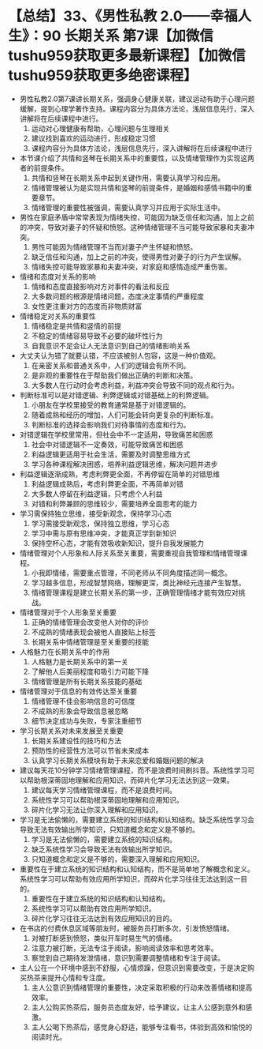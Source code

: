 # 【总结】33、《男性私教 2.0——幸福人生》：90 长期关系 第7课【加微信tushu959获取更多最新课程】【加微信tushu959获取更多绝密课程】

-   男性私教2.0第7课讲长期关系，强调身心健康关联，建议运动有助于心理问题缓解，提到心理学著作支持。课程内容分为具体方法论，浅层信息先行，深入讲解将在后续课程中进行。
    1.  运动对心理健康有帮助，心理问题与生理相关
    2.  建议找到喜欢的运动进行，形成稳定习惯
    3.  课程内容分为具体方法论，浅层信息先行，深入讲解将在后续课程中进行
-   本节课介绍了共情和竖琴在长期关系中的重要性，以及情绪管理作为实现这两者的前提条件。
    1.  共情和竖琴在长期关系中起到关键作用，需要认真学习和应用。
    2.  情绪管理被认为是实现共情和竖琴的前提条件，是婚姻和感情书籍中的重要章节。
    3.  情绪管理的重要性被强调，需要认真学习并应用于实际生活中。
-   男性在家庭矛盾中常常表现为情绪失控，可能因为缺乏信任和沟通，加上之前的冲突，导致对妻子的怀疑和愤怒。这种情绪管理不当可能导致家暴和夫妻冲突。
    1.  男性可能因为情绪管理不当而对妻子产生怀疑和愤怒。
    2.  缺乏信任和沟通，加上之前的冲突，使得男性对妻子的行为产生误解。
    3.  情绪失控可能导致家暴和夫妻冲突，对家庭和感情造成严重伤害。
-   情绪和态度对关系的影响
    1.  情绪和态度直接影响对方对事件的看法和反应
    2.  大多数问题的根源是情绪问题，态度决定事情的严重程度
    3.  女性更注重对方的态度而非物质财富
-   情绪稳定对关系的重要性
    1.  情绪稳定是共情和竖情的前提
    2.  不稳定的情绪容易导致不必要的破坏性行为
    3.  自我意识不足会让人无法意识到自己的情绪影响关系
-   大丈夫认为错了就要认错，不应该被别人包容，这是一种价值观。
    1.  在亲密关系和普通关系中，人们的逻辑会有所不同。
    2.  是非观的重要性在于帮助我们做出正确的判断和决策。
    3.  大多数人在行动时会考虑利益，利益冲突会导致不同的观点和行为。
-   判断标准可以是对错逻辑、利弊逻辑或对错基础上的利弊逻辑。
    1.  小朋友在学校里接受的教育通常是基于对错逻辑的。
    2.  随着成熟和经历的增加，人们可能会转向更复杂的判断标准。
    3.  判断标准的选择会影响我们对待事情的态度和行为。
-   对错逻辑在学校里常用，但社会中不一定适用，导致痛苦和困惑
    1.  社会中对错逻辑不一定奏效，可能导致痛苦和困惑
    2.  利益逻辑更适用于社会生活，需要及时调整思维方式
    3.  学习各种课程解决困惑，培养利益逻辑思维，解决问题并进步
-   利益逻辑逐渐成熟，考虑利弊更全面，不再停留在简单的对错思维
    1.  利益逻辑成熟后，考虑利弊更全面，不再简单对错
    2.  大多数人停留在利益逻辑，只考虑个人利益
    3.  对错和利弊兼顾的思维较少，需要培养全面思考的能力
-   学习需保持独立思维，接受新观念，保持学习心态
    1.  学习需接受新观念，保持独立思维，学习心态
    2.  学习中需与原有思维冲突，才能真正学到新知识
    3.  保持空杯心态，才能有效吸收新知识，提升自我发展能力
-   情绪管理对个人形象和人际关系至关重要，需要重视自我管理和情绪管理课程。
    1.  小我即情绪，需要重点管理，不同老师从不同角度描述同一概念。
    2.  学习越多信息，形成智慧网络，理解更深，类比神经元连接产生智慧。
    3.  情绪管理课程是建立长期关系的第一步，正确管理情绪才能有效应对挑战。
-   情绪管理对于个人形象至关重要
    1.  正确的情绪管理会改变他人对你的评价
    2.  不成熟的情绪表现会被他人直接贴上标签
    3.  长期关系中情绪管理是至关重要的技能
-   人格魅力在长期关系中的作用
    1.  人格魅力是长期关系中的第一关
    2.  了解他人后美丽程度和吸引力可能下降
    3.  情绪管理是所有长期关系技能的基础
-   情绪管理对于信息的有效传达至关重要
    1.  情绪管理不佳会影响信息的可信度
    2.  不成熟的形象会导致信息被忽略
    3.  细节决定成功与失败，专家注重细节
-   学习长期关系对未来发展至关重要
    1.  长期关系建设性的技巧和方法
    2.  预防性的经营性方法可以节省未来成本
    3.  认真学习长期关系模块有助于未来恋爱和婚姻问题的解决
-   建议每天花10分钟学习情绪管理课程，而不是浪费时间刷抖音。系统性学习可以帮助根深蒂固地理解和应用知识，而碎片化学习无法达到这一效果。
    1.  建议每天学习情绪管理课程，而不是浪费时间。
    2.  系统性学习可以帮助根深蒂固地理解和应用知识。
    3.  碎片化学习无法让你深入理解和应用知识。
-   学习是无法偷懒的，需要建立系统的知识结构和认知结构。缺乏系统性学习会导致无法有效输出所学知识，只知道概念和定义是不够的。
    1.  学习是无法偷懒的，需要建立系统的知识结构。
    2.  缺乏系统性学习会导致无法有效输出所学知识。
    3.  只知道概念和定义是不够的，需要深入理解和应用知识。
-   重要性在于建立系统的知识结构和认知结构，而不是简单地了解概念和定义。系统性学习可以帮助有效应用所学知识，而碎片化学习往往无法达到这一目的。
    1.  重要性在于建立系统的知识结构和认知结构。
    2.  系统性学习可以帮助有效应用所学知识。
    3.  碎片化学习往往无法达到有效应用知识的目的。
-   在书店的付费休息区域等朋友时，被服务员打断多次，引发愤怒情绪。
    1.  对被打断感到愤怒，类似开车时易生气的情绪。
    2.  注意力被打断，无法专注于阅读，影响阅读效率和思考效率。
    3.  察觉到自己期待发泄情绪，意识到需要调整情绪和专注于阅读。
-   主人公在一个环境中感到不舒服，心情烦躁，但意识到需要改变，于是决定购买热茶来提升心情和专注度。
    1.  主人公意识到情绪管理的重要性，决定采取积极的行动来改善情绪和提高效率。
    2.  主人公购买热茶后，服务员态度友好，给予建议，让主人公感到意外和感激。
    3.  主人公喝下热茶后，感觉身心舒适，能够专注看书，体验到高效和愉悦的阅读时光。